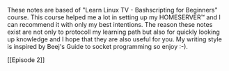 These notes are based of "Learn Linux TV - Bashscripting for Beginners" course. This course helped me a lot in setting up my HOMESERVER™ and I can recommend it with only my best intentions. The reason these notes exist are not only to protocoll my learning path but also for quickly looking up knowledge and I hope that they are also useful for you. My writing style is inspired by Beej's Guide to socket programming so enjoy :-).

[[Episode 2]]

